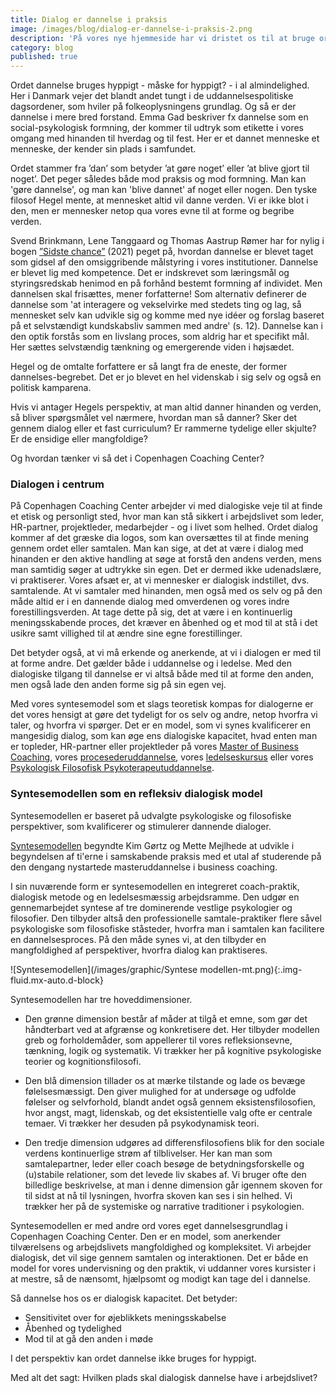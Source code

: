 ```yaml
---
title: Dialog er dannelse i praksis
image: /images/blog/dialog-er-dannelse-i-praksis-2.png
description: 'På vores nye hjemmeside har vi dristet os til at bruge ordet "Dannelse". Det indgår i vores formulering Dialog er dannelse i praksis. Læs hele blogindlægget her.'
category: blog
published: true
---
```


Ordet dannelse bruges hyppigt - måske for hyppigt? - i al almindelighed. Her i Danmark vejer det blandt andet tungt i de uddannelsespolitiske dagsordener, som hviler på folkeoplysningens grundlag. Og så er der dannelse i mere bred forstand. Emma Gad beskriver fx dannelse som en social-psykologisk formning, der kommer til udtryk som etikette i vores omgang med hinanden til hverdag og til fest. Her er et dannet menneske et menneske, der kender sin plads i samfundet.

Ordet stammer fra ’dan’ som betyder ’at gøre noget’ eller ’at blive gjort til noget’. Det peger således både mod praksis og mod formning. Man kan 'gøre dannelse', og man kan 'blive dannet' af noget eller nogen. Den tyske filosof Hegel mente, at mennesket altid vil danne verden. Vi er ikke blot i den, men er mennesker netop qua vores evne til at forme og begribe verden.

Svend Brinkmann, Lene Tanggaard og Thomas Aastrup Rømer har for nylig i bogen <ins>[”Sidste chance”](https://klim.dk/bog/sidste_chance.htm)</ins> (2021) peget på, hvordan dannelse er blevet taget som gidsel af den omsiggribende målstyring i vores institutioner. Dannelse er blevet lig med kompetence. Det er indskrevet som læringsmål og styringsredskab henimod en på forhånd bestemt formning af individet. Men dannelsen skal frisættes, mener forfatterne! Som alternativ definerer de dannelse som 'at interagere og vekselvirke med stedets ting og lag, så mennesket selv kan udvikle sig og komme med nye idéer og forslag baseret på et selvstændigt kundskabsliv sammen med andre' (s. 12). Dannelse kan i den optik forstås som en livslang proces, som aldrig har et specifikt mål. Her sættes selvstændig tænkning og emergerende viden i højsædet.

Hegel og de omtalte forfattere er så langt fra de eneste, der former dannelses-begrebet. Det er jo blevet en hel videnskab i sig selv og også en politisk kamparena.

Hvis vi antager Hegels perspektiv, at man altid danner hinanden og verden, så bliver spørgsmålet vel nærmere, hvordan man så danner? Sker det gennem dialog eller et fast curriculum? Er rammerne tydelige eller skjulte? Er de ensidige eller mangfoldige? 

Og hvordan tænker vi så det i Copenhagen Coaching Center?

### Dialogen i centrum 

På Copenhagen Coaching Center arbejder vi med dialogiske veje til at finde et etisk og personligt sted, hvor man kan stå sikkert i arbejdslivet som leder, HR-partner, projektleder, medarbejder - og i livet som helhed. Ordet dialog kommer af det græske dia logos, som kan oversættes til at finde mening gennem ordet eller samtalen. Man kan sige, at det at være i dialog med hinanden er den aktive handling at søge at forstå den andens verden, mens man samtidig søger at udtrykke sin egen. Det er dermed ikke udenadslære, vi praktiserer. Vores afsæt er, at vi mennesker er dialogisk indstillet, dvs. samtalende. At vi samtaler med hinanden, men også med os selv og på den måde altid er i en dannende dialog med omverdenen og vores indre forestillingsverden. At tage dette på sig, det at være i en kontinuerlig meningsskabende proces, det kræver en åbenhed og et mod til at stå i det usikre samt villighed til at ændre sine egne forestillinger.

Det betyder også, at vi må erkende og anerkende, at vi i dialogen er med til at forme andre. Det gælder både i uddannelse og i ledelse. Med den dialogiske tilgang til dannelse er vi altså både med til at forme den anden, men også lade den anden forme sig på sin egen vej.

Med vores syntesemodel som et slags teoretisk kompas for dialogerne er det vores hensigt at gøre det tydeligt for os selv og andre, netop hvorfra vi taler, og hvorfra vi spørger. Det er en model, som vi synes kvalificerer en mangesidig dialog, som kan øge ens dialogiske kapacitet, hvad enten man er topleder, HR-partner eller projektleder på vores <ins>[Master of Business Coaching](academy/master-of-business-coaching/)</ins>, vores <ins>[procesederuddannelse](/academy/procesleder-uddannelse/)</ins>, vores <ins>[ledelseskursus](/academy/ledelseskurses-paa-lesbos/)</ins> eller vores <ins>[Psykologisk Filosofisk Psykoterapeutuddannelse](academy/psykologisk-filosofisk-psykoterapeut-uddannelse/)</ins>.

### Syntesemodellen som en refleksiv dialogisk model

Syntesemodellen er baseret på udvalgte psykologiske og filosofiske perspektiver, som kvalificerer og stimulerer dannende dialoger.

<ins>[Syntesemodellen](/syntesemodellen-uddrag/)</ins> begyndte Kim Gørtz og Mette Mejlhede at udvikle i begyndelsen af ti'erne i samskabende praksis med et utal af studerende på den dengang nystartede masteruddannelse i business coaching.

I sin nuværende form er syntesemodellen en integreret coach-praktik, dialogisk metode og en ledelsesmæssig arbejdsramme. Den udgør en gennemarbejdet syntese af tre dominerende vestlige psykologier og filosofier. Den tilbyder altså den professionelle samtale-praktiker flere såvel psykologiske som filosofiske ståsteder, hvorfra man i samtalen kan facilitere en dannelsesproces. På den måde synes vi, at den tilbyder en mangfoldighed af perspektiver, hvorfra dialog kan praktiseres.

![Syntesemodellen](/images/graphic/Syntese modellen-mt.png){:.img-fluid.mx-auto.d-block}

Syntesemodellen har tre hoveddimensioner.

- Den grønne dimension består af måder at tilgå et emne, som gør det håndterbart ved at afgrænse og konkretisere det. Her tilbyder modellen greb og forholdemåder, som appellerer til vores refleksionsevne, tænkning, logik og systematik. Vi trækker her på kognitive psykologiske teorier og kognitionsfilosofi.

- Den blå dimension tillader os at mærke tilstande og lade os bevæge følelsesmæssigt. Den giver mulighed for at undersøge og udfolde følelser og selvforhold, blandt andet også gennem eksistensfilosofien, hvor angst, magt, lidenskab, og det eksistentielle valg ofte er centrale temaer. Vi trækker her desuden på psykodynamisk teori. 

- Den tredje dimension udgøres ad differensfilosofiens blik for den sociale verdens kontinuerlige strøm af tilblivelser. Her kan man som samtalepartner, leder eller coach besøge de betydningsforskelle og (u)stabile relationer, som det levede liv skabes af. Vi bruger ofte den billedlige beskrivelse, at man i denne dimension går igennem skoven for til sidst at nå til lysningen, hvorfra skoven kan ses i sin helhed. Vi trækker her på de systemiske og narrative traditioner i psykologien. 

Syntesemodellen er med andre ord vores eget dannelsesgrundlag i Copenhagen Coaching Center. Den er en model, som anerkender tilværelsens og arbejdslivets mangfoldighed og kompleksitet. Vi arbejder dialogisk, det vil sige gennem samtalen og interaktionen. Det er både en model for vores undervisning og den praktik, vi uddanner vores kursister i at mestre, så de nænsomt, hjælpsomt og modigt kan tage del i dannelse.

Så dannelse hos os er dialogisk kapacitet. Det betyder:
- Sensitivitet over for øjeblikkets meningsskabelse
- Åbenhed og tydelighed
- Mod til at gå den anden i møde

I det perspektiv kan ordet dannelse ikke bruges for hyppigt.

Med alt det sagt: Hvilken plads skal dialogisk dannelse have i arbejdslivet?